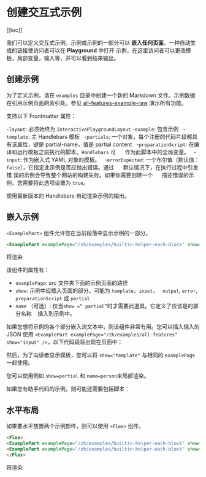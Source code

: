# 创建交互式示例

[[toc]]

我们可以定义交互式示例。示例或示例的一部分可以 **嵌入任何页面**。一种自动生成的链接使访问者可以在 **Playground** 中打开
示例，在这里访问者可以更改模板，局部变量，输入等，并可以看到结果输出。

## 创建示例

为了定义示例，请在 `examples` 目录中创建一个新的 Markdown 文件。示例数据在引用示例页面的索引处。参见
[all-features-example-raw](../examples/all-features.md) 演示所有功能。

支持以下 Frontmatter 属性：

-`layout`: 必须始终为 `InteractivePlaygroundLayout` -`example`: 包含示例   -`template`: 主 Handlebars 模板
  -`partials`: 一个对象，每个注册的代码片段都具有该属性，键是 partial-name，值是 partial content   -`preparationScript`:
在编译和运行模板之前执行的脚本。`Handlebars` 可      作为此脚本中的全局变量。   -`input`: 作为嵌入式 YAML 对象的模板。
  -`errorExpected`: 一个布尔值（默认值： `false`），它指定此示例是否应抛出错误。通过      默认情况下，在执行过程中引发错
误的示例会导致整个网站的构建失败。如果你需要创建一个      描述错误的示例，您需要将此选项设置为 `true`。

使用最新版本的 Handlebars 自动渲染示例的输出。

## 嵌入示例

`<ExamplePart>` 组件允许您在当前段落中显示示例的一部分。

```md
<ExamplePart examplePage="/zh/examples/builtin-helper-each-block" show="template"/>
```

将渲染

<ExamplePart examplePage="/zh/examples/builtin-helper-each-block" show="template"/>

该组件的属性有：

- `examplePage`: src 文件夹下面的示例页面的路径
- `show`: 示例中应插入页面的部分。可能为 `template`，`input`，   `output`, `error`, `preparationScript` 或 `partial`
- `name` （可选）: 仅当`show =“ partial”`时才需要此道具。它定义了应该是的部分名称    插入到示例中。

如果您想将示例的各个部分嵌入流文本中，则该组件非常有用。您可以插入输入的 JSON 使用
`<ExamplePart examplePage="/zh/examples/all-features" show="input" />`，以下代码段将出现在页面中：

<ExamplePart examplePage="/zh/examples/all-features" show="input" />

然后，为了向读者显示模板，您可以将 `show="template"` 与相同的 `examplePage` 一起使用。

<ExamplePart examplePage="/zh/examples/all-features" show="template" />

您可以使用例如 `show=partial` 和 `name=person`来局部渲染。

<ExamplePart examplePage="/zh/examples/all-features" show="partial" name="person"/>

如果您有助手代码的示例，则可能还需要包括脚本：

<ExamplePart examplePage="/zh/examples/all-features" show="preparationScript" />

## 水平布局

如果要水平放置两个示例部件，则可以使用 `<Flex>` 组件。

```md
<Flex>
<ExamplePart examplePage="/zh/examples/builtin-helper-each-block" show="template"/>
<ExamplePart examplePage="/zh/examples/builtin-helper-each-block" show="input"/>
</Flex>
```

将渲染

<Flex>
<ExamplePart examplePage="/zh/examples/builtin-helper-each-block" show="template"/>
<ExamplePart examplePage="/zh/examples/builtin-helper-each-block" show="input"/>
</Flex>
